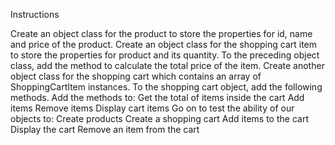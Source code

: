 Instructions

 
Create an object class for the product to store the properties for id, name and price of the product.
Create an object class for the shopping cart item to store the properties for product and its quantity.
To the preceding object class, add the method to calculate the total price of the item.
Create another object class for the shopping cart which contains an array of ShoppingCartItem instances. 
To the shopping cart object, add the following methods.
Add the methods to: 
Get the total of items inside the cart
Add items
Remove items
Display cart items
Go on to test the ability of our objects to:
Create products
Create a shopping cart
Add items to the cart
Display the cart
Remove an item from the cart